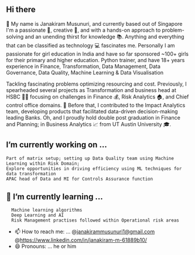 ## Hi there 
👋 My name is Janakiram Musunuri, and currently based out of Singapore
   I'm a passionate 🥇, creative 🎨, and with a hands-on approach to problem-solving and an unending thirst for knowledge 📚. Anything and everything that can be classified as technology 💻 fascinates me. 
   Personally I am passionate for girl education in India and have so far sponsored ~100+ girls for their primary and higher education. 
   Python trainer, and have 18+ years experience in Finance, Transformation, Data Management, Data Governance, Data Quality, Machine Learning & Data Visualisation

Tackling fascinating problems optimizing resourcing and cost. Previously, I spearheaded several projects as Transformation and business head at HSBC 🧑‍🔬 focusing on challenges in Finance 💰, Risk Analytics 🏠, and Chief control office domains. 📣 Before that, I contributed to the Impact Analytics team, developing products that facilitated data-driven decision-making leading Banks. Oh, and I proudly hold double post graduation in Finance and Planning; in Business Analytics 📈 from UT Austin University 🎓.

##  I’m currently working on ... 
    Part of matrix setup; setting up Data Quality team using Machine Learning within Risk Domain;
    Explore opportunities in driving efficiency using ML techniques for data transformation
    APAC head of Data and MI for Controls Assurance function

## 🌱 I’m currently learning ...
      Machine learning algorithms
      Deep Learning and AI
      Risk Management practises followed within Operational risk areas

- 📫 How to reach me: ...
      @janakirammusunuri1@gmail.com
      @https://www.linkedin.com/in/janakiram-m-61889b10/
- 😄 Pronouns: ... he or him
